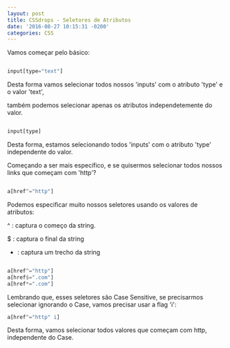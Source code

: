 ```yaml
---
layout: post
title: CSSdrops - Seletores de Atributos
date: '2016-08-27 10:15:31 -0200'
categories: CSS
---
```


Vamos começar pelo básico:

```sass

input[type="text"]
```

Desta forma vamos selecionar todos nossos 'inputs' com o atributo 'type' e o valor 'text',

também podemos selecionar apenas os atributos independetemente do valor.

```sass

input[type]
```

Desta forma, estamos selecionando todos 'inputs' com o atributo 'type' independente do valor.

Começando a ser mais específico, e se quisermos selecionar todos nossos links que começam com 'http'?

```sass

a[href^="http"]
```

Podemos especificar muito nossos seletores usando os valores de atributos:

^ : captura o começo da string.

$ : captura o final da string

- : captura um trecho da string

```sass

a[href^="http"]
a[href$=".com"]
a[href*=".com"]
```

Lembrando que, esses seletores são Case Sensitive, se precisarmos selecionar ignorando o Case, vamos precisar usar a flag 'i':

```sass
a[href^="http" i]
```

Desta forma, vamos selecionar todos valores que começam com http, independente do Case.
